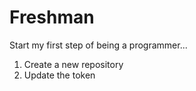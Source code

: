 # Freshman
Start my first step of being a programmer...
1. Create a new repository
2. Update the token
